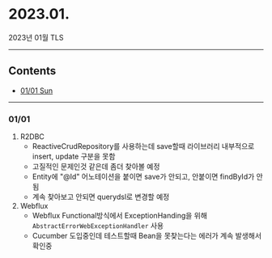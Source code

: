# 2023.01.
2023년 01월 TLS

---

## Contents

 * [01/01 Sun](#0101)

---

### 01/01

1. R2DBC
   * ReactiveCrudRepository를 사용하는데 save할때 라이브러리 내부적으로 insert, update 구분을 못함
   * 고질적인 문제인것 같은데 좀더 찾아볼 예정
   * Entity에 "@Id" 어노테이션을 붙이면 save가 안되고, 안붙이면 findById가 안됨
   * 계속 찾아보고 안되면 querydsl로 변경할 예정
2. Webflux
   * Webflux Functional방식에서 ExceptionHanding을 위해 `AbstractErrorWebExceptionHandler` 사용
   * Cucumber 도입중인데 테스트할때 Bean을 못찾는다는 에러가 계속 발생해서 확인중